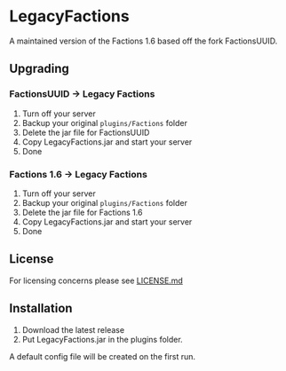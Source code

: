 # LegacyFactions
A maintained version of the Factions 1.6 based off the fork FactionsUUID.

## Upgrading
### FactionsUUID -> Legacy Factions
1) Turn off your server
2) Backup your original `plugins/Factions` folder
3) Delete the jar file for FactionsUUID
4) Copy LegacyFactions.jar and start your server
5) Done

### Factions 1.6 -> Legacy Factions
1) Turn off your server
2) Backup your original `plugins/Factions` folder
3) Delete the jar file for Factions 1.6
4) Copy LegacyFactions.jar and start your server
5) Done

## License
For licensing concerns please see [LICENSE.md](LICENSE.md)

## Installation
1. Download the latest release 
2. Put LegacyFactions.jar in the plugins folder.

A default config file will be created on the first run.

